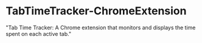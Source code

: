# TabTimeTracker-ChromeExtension
"Tab Time Tracker: A Chrome extension that monitors and displays the time spent on each active tab."
